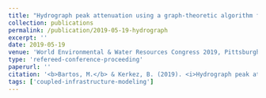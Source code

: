 ```yaml
---
title: "Hydrograph peak attenuation using a graph-theoretic algorithm for optimal placement of hydraulic control structures"
collection: publications
permalink: /publication/2019-05-19-hydrograph
excerpt: ''
date: 2019-05-19
venue: 'World Environmental & Water Resources Congress 2019, Pittsburgh, PA'
type: 'refereed-conference-proceeding'
paperurl: ''
citation: '<b>Bartos, M.</b> & Kerkez, B. (2019). <i>Hydrograph peak attenuation using a graph-theoretic algorithm for optimal placement of hydraulic control structures</i>. World Environmental & Water Resources Congress 2019, Pittsburgh, PA.'
tags: ['coupled-infrastructure-modeling']
---
```

